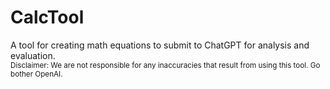 # CalcTool
A tool for creating math equations to submit to ChatGPT for analysis and evaluation.  
<sub>Disclaimer: We are not responsible for any inaccuracies that result from using this tool. Go bother OpenAI.</sub>

